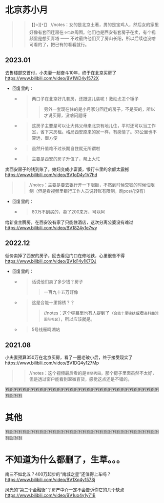 
# 北京苏小月
>> 【[:star:][`*`]】 //notes：女的是北京土著，男的是宝鸡人，然后女的家里好像有套回迁房在`小屯路`周围。他们也是西安有套房子在卖，有个视频里是想买青塔 —— 不过最终他们买了房山长阳，所以后续也没啥可看的了，把已有的看看就行。

## 2023.01

去售楼部交首付，小夫妻一起奋斗10年，终于在北京买房了 https://www.bilibili.com/video/BV1WD4y1572X
- 回复里的：
  * > 两口子在北京好几套房，还跟这儿装呢！激动忐忑个锤子
    >> 另外一套现在住的是小月家分回迁的房子，不是买的，所以才说买房，没啥问题呀
  * > 这房子主要是可以让大伟父母来北京有地儿住，平时还可以当工作室，省下来房租。格局西安原来的家一样，有感情了。33公里也不算远，很方便
  * > 虽然升值难不过长期自住就无所谓啦
  * > 主要是西安的房子升值了，帮上大忙

卖西安房子的钱到账了，媳妇变成小富婆，银行卡里的余额太震撼 https://www.bilibili.com/video/BV1oD4y1V7hd
>> //notes：主要是要去银行开一下限额，不然到时候交钱的时候怕限制（但是看视频里银行工作人员说转账有限制，刷pos机没有）
- 回复里的：
  * > 80万不到买的，卖了200来万，可以阿

给新业主腾房，在西安没有家了只能住酒店，这次分离公婆没有难过 https://www.bilibili.com/video/BV1824y1e7wy

## 2022.12

低价卖掉了西安的房子，回去看见门口在修地铁，心里很舍不得 https://www.bilibili.com/video/BV1d14y1K7QJ
- 回复里的：
  * > 话说他们卖了多少钱？房子
    >> 一百九十五万好像
  * > 这是合能十里锦绣？？
    >> //notes：这个弹幕里也有人提到了（`合能十里锦绣`或者`高科麓湾国际社区`），所以应该就是。
  * > 5号线雁鸣湖站

## 2021.08

小夫妻预算350万在北京买房，看了一圈老破小后，终于接受现实了 https://www.bilibili.com/video/BV1DQ4y127Mp
>> //notes：这个视频最后看的是`青塔秀园`，那个房子里面虽然不太好，但是透过窗户能看到翠微百货，感觉这点还是不错的。

:u5272::u5272::u5272::u5272::u5272::u5272::u5272::u5272::u5272::u5272::u5272::u5272::u5272::u5272::u5272::u5272::u5272::u5272::u5272::u5272::u5272::u5272::u5272::u5272::u5272::u5272::u5272::u5272::u5272::u5272::u5272::u5272::u5272::u5272::u5272::u5272::u5272::u5272::u5272::u5272:

# 其他

:u5272::u5272::u5272::u5272::u5272::u5272::u5272::u5272::u5272::u5272::u5272::u5272::u5272::u5272::u5272::u5272::u5272::u5272::u5272::u5272::u5272::u5272::u5272::u5272::u5272::u5272::u5272::u5272::u5272::u5272::u5272::u5272::u5272::u5272::u5272::u5272::u5272::u5272::u5272::u5272:

# 不知道为什么都删了，生草。。。

南三不如北五？400万起步的“南城之星”还值得上车吗？ https://www.bilibili.com/video/BV1Xq4y157Sj

风光的“第二个金融街”？房产中介一定不会告诉你它的几个缺点 https://www.bilibili.com/video/BV1uo4y1y71B
